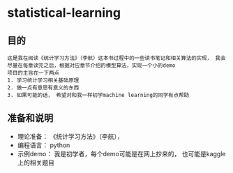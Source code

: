 # statistical-learning

## 目的
    这是我在阅读《统计学习方法》（李航）这本书过程中的一些读书笔记和相关算法的实现， 我会尽量在每章读完之后，根据对应章节介绍的模型算法，实现一个小的demo  
    项目的主旨在一下两点
    1. 学习统计学习相关基础原理
    2. 做一点有意思有意义的东西
    3. 如果可能的话， 希望对和我一样初学machine learning的同学有点帮助

## 准备和说明
- 理论准备： 《统计学习方法》（李航）， 
- 编程语言： python 
- 示例demo： 我是初学者，每个demo可能是在网上抄来的， 也可能是kaggle上的相关题目
 
